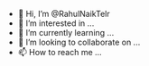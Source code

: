 - 👋 Hi, I’m @RahulNaikTelr
- 👀 I’m interested in ...
- 🌱 I’m currently learning ...
- 💞️ I’m looking to collaborate on ...
- 📫 How to reach me ...

<!---
RahulNaikTelr/RahulNaikTelr is a ✨ special ✨ repository because its `README.md` (this file) appears on your GitHub profile.
You can click the Preview link to take a look at your changes.
--->
